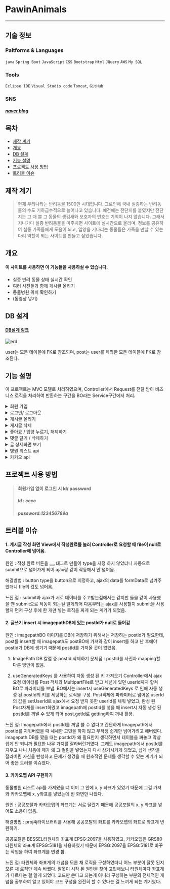 # PawinAnimals
-----------
## 기술 정보

### Paltforms & Languages
`java` `Spring Boot` `JavaScript` `CSS` `Bootstrap` `Html` `JQuery` `AWS` `My SQL`
### Tools
`Eclipse IDE` `Visual Studio code` `Tomcat`, `GitHub`
### SNS
##### [naver blog](https://blog.naver.com/hello_world0_07)

## 목차
+ <span style="color:black">[제작 계기](#제작-계기)</span>
+ [개요](#개요)
+ [DB 설계](#DB-설계)
+ [기능 설명](#기능-설명)
+ [프로젝트 사용 방법](#프로젝트-사용-방법)
+ [트러블 이슈](#트러블-이슈)

## 제작 계기
> 현재 우리나라는 반려동물 1500만 시대입니다.
>그로인해 국내 실종하는 반려동물의 수도 기하급수적으로 늘어나고 있습니다.
>예전에는 전단지를 붙였지만 전단지는 그 때 뿐 그 동물의 생김새와 보호자의 번호는 기억이 나지 않습니다.
>그래서 지나가다 실종 반려동물을 마주치면 사이트에 실시간으로 올리며, 정보를 공유하여 실종 가족들에게 도움이 되고, 입양을 기다리는 동물들은 가족을 만날 수 있는 다리 역할이 되는 사이트를 만들고 싶었습니다.

## 개요
#### 이 사이트를 사용하면 이 기능들을 사용하실 수 있습니다.
+ 실종 반려 동물 상태 실시간 확인
+ 여러 사진들과 함께 게시글 올리기
+ 동물병원 위치 확인하기
+ (동영상 넣기)

## DB 설계
#### [DB설계 링크](https://docs.google.com/spreadsheets/d/1G2XHEZBFKvZEbPCXA1HBjAaZSoXaw1s_i66xens9OvU/edit#gid=980509685)
![erd](https://user-images.githubusercontent.com/120003960/224560646-ff51a84a-89d4-4f1d-9f17-a6da4481d168.png)

user는 모든 테이블에 FK로 참조되며, post는 user를 제외한 모든 테이블에 FK로 참조된다.

## 기능 설명
이 프로젝트는 MVC 모델로 처리하였으며, Controller에서 Request를 전달 받아 비즈니스 로직을 처리하여 반환하는 구간을 BO라는 Service구간에서 처리.
<details><summary>회원 가입</summary>
<p>
  <strong><중복확인></strong> <br>
  View화면에서 회원가입 시 아이디가 중복 됐는 지 확인을 ajax통신을 통해 Controller에 <b>요청</b>.<br><br>
DB에 저장 되어있는 loginId를 BO에서 boolean으로 View의 input에 넣은 값과 같은 값을 가져왔는지, 안 가져왔는지 구분하여 Controller에 <b>반환</b>하였고,
Controller에서는 가져왔을 땐(중복일 땐) 1번이라는 결과 값을 반환.<br>
View에서 Controller 응답을 1번으로 받았을 때는 “중복 된 아이디입니다”라고 띄워짐.<br>
중복이 없을 때는 회원가입 insert를 했다.<br>
<br>
    
<strong><DB저장></strong> <br>
  가입하기를 눌렀을 때 View화면에서 ajax로 RestController로 파라미터를 전달하여 <b>요청</b>.<br><br>
요청받은 파라미터를 db에 저장할 때 해싱 된 비밀번호로 저장 되기 위해 해싱 클래스(EncrypUtils)를 비밀번호를 16진수로 변환하는 로직을 만들어 RestController에서 바로 사용하여 해싱 된 비밀번호가 db에 저장하고 View로 <b>반환</b>.

 </p>
</details>
  
<details><summary>로그인/ 로그아웃</summary>
  <p>
  로그인하기를 눌렀을 때 View화면에서 Server쪽에 loginId, password가 중복이 있는지 확인 <b>요청</b><br><br>
  요청받은 파라미터 loginInd, password를 DB에 저장 된 열과 동일한지 mapper를 통해 중복건이 있는지 없는지 <b>응답</b><br>
로그인 시에는 HttpSession을 통해 로그인 동안 필요한 정보를 session에 담아두었다가,<br>
 로그아웃 시 session을 remove를 하여 지움
  </p>
  </details>
  
 <details><summary>게시글 올리기</summary>
  <p>
  게시글을 올릴 때에는 Imagepath에 저장되는 Multipart file과 post에 저장되는 글, 내용, 상태, 지역이 함께 게시 되도록 구현.<br>
    View 화면에서 필요한 사진들과 제목, 내용등등을 Server쪽에 ajax를 통해 <b>요청</b>.<br><br>
    ajax로 요청하기 위해 multipartFile을 올릴 수 있는<u>form 객체</u>를 만들어 필요한 파라미터들(제목, 내용, 사진 등등)을 append시켜 formData로 controller에 넘겨 요청하는 방식으로 진행.<br><br>
MultipartFile은 여러장을 보내야 하기 때문에  MultiFile을 넣을 리스트를 만들어 준 후<br>
    <b>Array.prototype.slice.call함수</b>로 <u>파일을 배열로 만들어주어</u>  만든 리스트 안에 <b>forEach()함수</b>를 통하여 </u>배열에 있는 각 요소에 대해 하나씩 읽어가면서 배열을 하나씩 넣음</u>.
<br><br><br>
Sever쪽에선 Request를 받은 후 post DB와 imagepath DB를 합쳐 가져와야 했는데, 저는 각각 BO(Service)를 만들어 postBO에서 postImagepathBO를 가져와 함께 insert를 시키고 해당 값이 들어있는 리스트를 <b>반환</b>.<br><br>
insert를 시킬 때 imagepath를 저장할 폴더를 만들어야 했기에 file을 저장할 fileManager, 저장될 파일을 리소스 핸들러로 url을 지정하는 class를 만듦.<br><br>
그리고 imagepathBO에서 이미지를 Multipart 파일 갯수 만큼 fileManager를 통해 file을 폴더를 만들어 폴더 안에 사진을 저장하였고, mapper를 통해 db에 저장.<br><br>
View화면에서는 Controller에서 응답받은 리스트를 forEach를 통하여 게시판 내용을 보여 줌.<br>
  
  </p>
</details>

 <details><summary>게시글 삭제</summary>
  <p>
  게시글 삭제할 때는 게시글 insert와 같이 imagepath DB와 post DB를 같이 삭제함과 더불어 게시글에 달린 좋아요/입양 내용, 댓글도 함께 삭제하도록 만듬<br>
View에서 삭제 되어야 할 파라미터들을 명시한 후 ajax로 <b>요청</b>.<br><br>
요청 받은 파라미터들이 DB의 한 테이블안에 있는게 아니기 때문에 각각의 BO를 만들어 해당 데이터를 삭제하는 메소드들을 만듬.<br><br>
postImagepathBO는 사진을 삭제하고, likeadoptBO은 좋아요/입양이 눌려진 걸 삭제하는 메소드를 만들어<br> postBO에서 postImagepathBO와 likeadoptBO를 불러와 같이 삭제 되도록 함.

  </p>
  </details>
 <details><summary>좋아요 / 입양 누르기, 해제하기</summary>
  <p>
  좋아요, 입양은 DB 설계 시 한 테이블로 같이 넣어 type에 좋아요를 누르면 like, 입양을 누르면 adopt으로 들어갈 수 있게 구성.<br> 
<br>
View 화면에서 좋아요, 입양을 버튼을 눌렀을 때 ajax로 type과 해당 게시글의 번호 postId가  controller에 넘어가도록 함.<br>

Cotroller에서는 로그인 시 세션에 담아두었던 userId를 꺼냈고 요청받은 type과, postId, userId를 likeadoptBO로 넘김.<br>
likeadoptBO에서는 togle메소드를 만들어 if문을 통해 likeadopt DB에 해당 type, postId, userId가 동일한 게 있는지 확인 후 있으면 제거를 하였고, 없으면 추가.<br><br>
추후에 게시글 상세보기 View에서  boolean이 true일 때 좋아요가 색깔이 쳐저 있고 false일 때는 빈 좋아요가 나올 수 있도록 하기 위해서 type, postId, userId가 중복이 있는지 확인하는 select BO도 boolean으로 만들어 둠.<br><br>
게시글 상세보기 View에서 좋아요, 입양 누른 사람들을 각각 볼 수 있도록 LikeView , AdoptView 객체를 만들어 like를 눌렀을 때는 LikeView에 누른 사람의 아이디, adopt을 눌렀을 때는 AdoptView에 누른 사람의 아이디를 넣어 놓아 둠.<br>

  </p>
  </details>
 <details><summary>댓글 달기 / 삭제하기</summary>
  <p>
    View에서 댓글을 작성후 작성 버튼을 누르면 ajax를 통해서 필요한 댓글 내용, 댓글을 쓴 게시글의 번호 postId를 Controller에 <b>요청</b>.<br><br>

Controller에서 전달 받아 BO에서는 CommentView 모델을 값을 getting, setting 할 수 있게 만들어 댓글 달 때 필요한 댓글 내용, 글쓴이를 CommentView에 setting하여 CommentVIewList를 만들어 <b>리스트</b>에 담아 놓아 Controller에 CommentVIewList를 <b>반환</b>.<br><br>
Controller에서는 BO에서 받은 리스트를 Model에 담음.<br><br>
View에서는 Model에 담은 리스트를 forEach를 통해 꺼내어 작성자와 내용을 보여줌.

  </p>
  </details>
  <details><summary>글 상세화면 보기</summary>
  <p>
    postBO에서 View에 보여져야 할 항목들을 리스트에 담아 둔 후 리스트에 <b>반환</b>.<br><br>
View에서 보여져야 할 내용들은 PostView 모델을 getting, setting이 될 수 있게 만들었고, post의 글, 내용, 상황등등과 likeadoptBO에서 만들어놓았던 좋아요, 입양을 눌렀는지 확인과 누른 사람의 리스트 CommentBO에서 만든 댓글 쓴 사람의 리스트를 PostView에 setting하여 <b>ostViewList</b>에 담아 Controller에 <b>반환</b>.<br><br>
Controller에서는 BO에서 반환 한 PostViewList를 View에서 꺼내 쓸 수 있도록 Model에 담음.<br><br>
View에서는 Model에서 forEach를 통해 꺼내 화면에 보여지도록 함.

  </p>
  </details>
   <details><summary>병원 리스트 api</summary>
  <p>
  RestAPI BO를 만들어 서울특별시 동물병원 api를 가져오는 로직 구성.<br><br>
 api를 가져오기 위해 HttpComponentsClientHttpRequestFactory를 통해 타임아웃을 설정하고, HttpClient라이브러리를 이용해 Rest API를 <b>호출</b>.<br><br>
RestTemplate 객체를 생성하여 header설정을 위해 HttpHeaders 클래스를 생성 한 후 HttpEntity 객체를 넣어,<br>
UriComponentsBuilder를 통해 url를 동적으로 생성해준 클래스를 build 할 수 있게 해주어exchange() 함수를 이용하여 api를 호출해 map 타입으로 전달 받음.<br><br>
전달받은 데이터를 Spring으로 파싱하기 위해 writeValueAsString() 함수를 이용해 JsonString으로 받아 <b>반환</b>.<br><br>
Hospital BO에서는 RestAPI BO에서 내려 받은 JsonString중 필요한 항목만 담아야 하기 때문에  JSONParser, JSONObject, JSONArray를 이용해 필요한 리스트를 열 수 있게 만든 후, <br> JSONArray을 반복문을 통해 필요한 항목들을 <b>hospitalList</b>에 따로 담아 <b>반환</b>.<br><br>
Controller에서는 HospitalBO에서 반환받은 리스트를 model로 담음.<br><br>
View 화면에서는 Model에 있는 리스트를 동물병원 게시판에 forEach로 뽑아 필요 항목에 넣어 보여 줌.
</p>
</details>
    
<details><summary>카카오 api</summary>
  <p>
 TransCoord BO에서는 Controller에서 전달 받은 파라미터를 가지고 좌표계 변환.<br><br>
 동물병원 api에서 받은 좌표는 epsg:2097이고, 카카오맵에서 좌표 표시가 되는 건 epsg:5181좌표계라 proj4j 라이브러리를 사용하여 카카오맵에서 원하는 좌표 <b>wgs84</b>가 되기 위해 좌표계 변환.<br><br>
결과 값을 담을 Map과 List를 만든 후에,<br>
CoordinateReferenceSystem에 변환 전 좌표, 변환 후 좌표를 넣어 각각 만든 후에 BasicCoordinateTransform 를 통해 변경 전 좌표를 변경 후 <br>좌표로 좌표계 변환하여 View화면에서 필요할 x, y, name 내용을 Map에 저장후 <b>List</b>에 담아<b>반환</b>.<br><br>
Controller에서는 반환 받은 List를 model에 담음.<br><br>
View에서는 model의 List를 꺼내어 카카오맵 x, y 좌표에 넣어 카카오맵 구현.
</p>
 </details>
 
 
## 프로젝트 사용 방법
> #### 회원가입 없이 로그인 시 Id/ password
> ##### Id : cccc
> ##### password:123456789a

## 트러블 이슈 
#### 1. 게시글 작성 화면 View에서 작성완료를 눌러 Controller로 요청할 때 file이 null로 Controller에 넘어옴.

원인 : 작성 완료 버튼을 <button></button> 태그로 만들어 type을 지정 하지 않았더니 자동으로 submit으로 넘어가게 되어 ajax랑 같이 작동해서 안 넘어옴.

해결방법 : button type을 button으로 지정하고, ajax의 data를 formData로 넘겨주었더니 file의 값도 넘어옴.

느낀 점 : submit과 ajax가 서로 데이터를 주고받는점에서는 같지만 둘을 같이 사용했을 땐 submit으로 작동이 되는걸 알게되어 다음부터는 ajax를 사용할지 submit을 사용할지 먼저 구상 후에 한 개만 넣는 로직을 짜게 되는 계기가 되었음.

#### 2. 글쓰기 insert 시 imagepathDB에 있는 postId가 null로 들어감 

원인 : imagepathBO 이미지를 DB에 저장하기 위해서는 저장하는 postId가 필요한데, post를 insert할 때 imagepath도 postBO에 가져와 같이 insert를 하고 난 후에야 postId가 DB에 생기기 때문에 postId를 가져올 곳이 없었음.


1) ImagePath DB 칼럼 중 postId 삭제하기 
문제점 : postId를 사진과 mapping할 다른 방안이 없음.

2) useGeneratedKeys 를 사용하여 자동 생성 된 키 가져오기
Controller에서 ajax 요청 데이터를 Post 객체와 MultipartFile로 받고 세션에 있던 userId까지 합쳐 BO로 파라미터를 보냄.
BO에서는 insert시 useGeneratedKeys 로 인해 자동 생성 된 postId의 키를 세팅하는 로직을 구성.
Post객체에 파라미터로 넘어온 userId의 값을 setUserId로 ajax에서 요청 받지 못한 userId를 채워 넣었고, 완성 된 Post자체를 insert하였고 imagepath에 postId를 넣을 때 insert시 자동 생성 된 postId를 꺼낼 수 있게 되어 post.getId로 getting하여 꺼내 활용.

느낀 점: Imagepath에서 postId를 꺼낼 쓸 수 없다고 간단하게 Imagepath에서 postId를 지워버렸을 때 세세한 고민을 하지 않고 무작정 쉽게만 넘어가려고 해버렸다.
imagepath DB를 짰을 때는 postId가 왜 필요한지 생각하면서 테이블을 짜놓고 막상 쉽게 안 되니까 필요한 나무 가지를 잘라버린거였다.
그래도 imagepath에서 postId를 지우고 나니 처음에 제가 왜 그 컬럼을 넣었는지 다시 상기시키게 되었고, 쉽게 생각을 잘라버린 자신을 반성하고 문제가 생겼을 때 원초적인 문제를 생각할 수 있는 계기가 되어 좋은 트러블 이슈였다.

#### 3. 카카오맵 API 구현하기

동물병원 리스트 api를 가져왔을 떄 이미 그 안에 x, y 좌표가 있었기 때문에 그걸 가져와 카카오맵에 x, y좌표를 넣었는데 빈 화면만 나왔다.

원인 : 공공포탈과 카카오맵의 좌표계는 서로 달랐기 때문에 공공포탈의 x, y 좌표를 넣어도 소용이 없음.

해결방법 : proj4j라이브러리를 사용해 공공포탈의 좌표를 카카오맵의 좌표로 좌표계 변환하기.

공공포탈은 BESSEL타원체의 좌표계 EPSG:2097을 사용하였고, 카카오맵은 GRS80타원체의 좌표계 EPSG:5181을 사용하였기 때문에 EPSG:2097을 EPSG:5181로 바꾸는 작업을 하여 좌표계를 변경 함.

느낀 점: 타원체와 좌표계의 개념을 모른 채 로직을 구성하였더니 어느 부분이 잘못 된지 모른 채 로직만 계속 바꿨다.
잘못이 시작 된 원인을 찾아 고민해보니 타원체마다 좌표계가 다르다는 걸 알게 되었다. 
코드만 쓴다고 되는게 아니라 구성하는 부분의 전체적인 개념을 공부하여 알고 있어야 코드 구성을 완전히 할 수 있다는 걸 느끼게 되는 계기였다.

